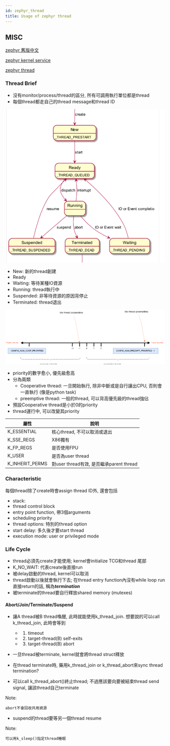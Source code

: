 ```yaml
---
id: zephyr_thread
title: Usage of zephyr thread
---
```


## MISC

[zephyr 舊版中文](https://zephyr-doc.readthedocs.io/zh_CN/latest/index.html)

[zephyr kernel service](https://docs.zephyrproject.org/latest/reference/kernel/index.html?highlight=kernel#)

[zephyr thread ](https://l2h.site/2019/11/16/20191106-Zephyr-Thread/)


### Thread Brief


- 沒有monitor/process/thread的區分, 所有可調用執行單位都是thread
- 每個thread都走自己的thread message和thread ID

![platform](./image/2_zephyr_thread/thread_state.png)

- New: 新的thread創建
- Ready
- Waiting: 等待某種IO資源
- Running: thread執行中
- Suspended: 非等待資源的原因背停止
- Terminated: thread退出

![platform](./image/2_zephyr_thread/priorities.png)

- priority的數字愈小, 優先級愈高
- 分為兩類
    - Cooperative thread: 一旦開始執行, 除非中斷或是自行讓出CPU, 否則會一直執行 (像是python task)
    - preemptive thread: 一般的thread, 可以背高優先級的thread強佔
- 預設Cooperative thread是小於0的priority
- thread運行中, 可以改變其priority


| 屬性            | 說明                                     |
| --------------- | ---------------------------------------- |
| K_ESSENTIAL     | 核心thread, 不可以取消或退出             |
| K_SSE_REGS      | X86獨有                                  |
| K_FP_REGS       | 是否使用FPU                              |
| K_USER          | 是否為user thread                        |
| K_INHERIT_PERMS | 對user thread有效, 是否繼承parent thread |


### Characteristic

每個thread除了create時會assign thread ID外, 還會包括

- stack: 
- thread control block 
- entry point function, 帶3個arguments
- scheduling priority
- thread options: 特別的thread option
- start delay: 多久後才要start thread
- execution mode: user or privileged mode


### Life Cycle

- thread必須先create才能使用; kernel會initialize TCG和thread 尾部
- K_NO_WAIT: 代表create後直接run
- 被delay啟動的thread, kernel可以取消
- thread啟動以後就會執行下去; 在thread entry function內沒有while loop run直接return的話, 稱為***termination***
- 被terminate的thread要自行釋放shared memory (mutexes)

#### Abort/Join/Terminate/Suspend

- 讓A thread被B thread喚醒, 此時就能使用k_thread_join. 想要說的可以call k_thread_join, 此時會等到
    - 1. timeout
    - 2. target-thread(B) self-exits
    - 3. target-thread(B) abort

- 一旦thread被terminate, kernel就會將thread struct釋放
- 在thread terminate時, 藥用k_thread_join or k_thread_abort來sync thread termination?
- 可以call k_thread_abort()終止thread; 不過應該要向要被結束thread send signal, 讓該thread自己terminate

Note:

    abort不會回收共用資源

- suspend的thread要等另一個thread resume
  
Note:

    可以用k_sleep()指定thread睡眠




